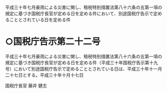 平成三十年七月豪雨による災害に関し、租税特別措置法第八十六条の五第一項の規定に基づき国税庁長官が定める日を定める件において、別途国税庁告示で定めることとされている日を定める件

# ○国税庁告示第二十二号

平成三十年七月豪雨による災害に関し、租税特別措置法第八十六条の五第一項の規定に基づき国税庁長官が定める日を定める件（平成三十年国税庁告示第十九号）において別途国税庁告示で定めることとされている日は、平成三十年十一月二十七日とする。平成三十年十月十七日

国税庁長官 藤井 健志